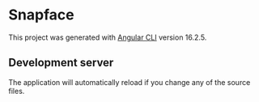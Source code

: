 # Snapface

This project was generated with [Angular CLI](https://github.com/angular/angular-cli) version 16.2.5.

## Development server

The application will automatically reload if you change any of the source files.


